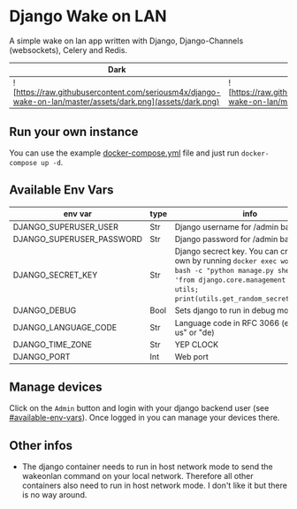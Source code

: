 # Django Wake on LAN

A simple wake on lan app written with Django, Django-Channels (websockets), Celery and Redis.

| Dark                 | Light                 |
| -------------------- | --------------------- |
| ![https://raw.githubusercontent.com/seriousm4x/django-wake-on-lan/master/assets/dark.png](assets/dark.png) | ![https://raw.githubusercontent.com/seriousm4x/django-wake-on-lan/master/assets/light.png](assets/light.png) |

## Run your own instance

You can use the example [docker-compose.yml](docker-compose.yml) file and just run `docker-compose up -d`.

## Available Env Vars

| env var | type | info |
|---------|------|------|
| DJANGO_SUPERUSER_USER | Str | Django username for /admin backend |
| DJANGO_SUPERUSER_PASSWORD | Str | Django password for /admin backend |
| DJANGO_SECRET_KEY | Str | Django secrect key. You can create your own by running `docker exec wol_django bash -c "python manage.py shell -c 'from django.core.management import utils; print(utils.get_random_secret_key())'"` |
| DJANGO_DEBUG | Bool | Sets django to run in debug mode |
| DJANGO_LANGUAGE_CODE | Str | Language code in RFC 3066 (e.g. "en-us" or "de) |
| DJANGO_TIME_ZONE | Str | YEP CLOCK |
| DJANGO_PORT | Int | Web port |

## Manage devices

Click on the `Admin` button and login with your django backend user (see [#available-env-vars](#available-env-vars)). Once logged in you can manage your devices there.

## Other infos

* The django container needs to run in host network mode to send the wakeonlan command on your local network. Therefore all other containers also need to run in host network mode. I don't like it but there is no way around.